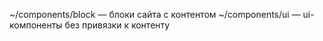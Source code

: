 ~/components/block — блоки сайта с контентом
~/components/ui — ui-компоненты без привязки к контенту

